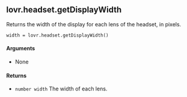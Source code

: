 <!--
category: reference
-->

lovr.headset.getDisplayWidth
---

Returns the width of the display for each lens of the headset, in pixels.

    width = lovr.headset.getDisplayWidth()

#### Arguments

- None

#### Returns

- `number width` The width of each lens.
